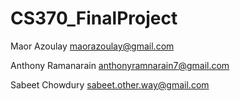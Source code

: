 # CS370_FinalProject
Maor Azoulay
maorazoulay@gmail.com

Anthony Ramanarain 
anthonyramnarain7@gmail.com

Sabeet Chowdury 
sabeet.other.way@gmail.com

